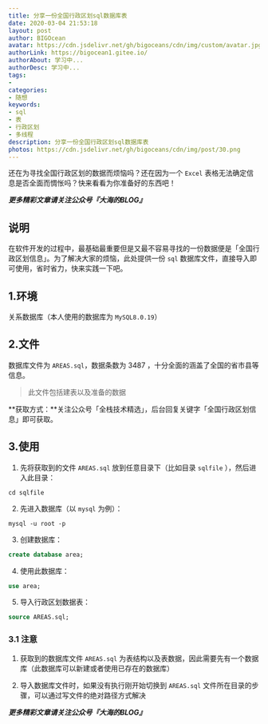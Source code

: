 ```yaml
---
title: 分享一份全国行政区划sql数据库表
date: 2020-03-04 21:53:18
layout: post
author: BIGOcean
avatar: https://cdn.jsdelivr.net/gh/bigoceans/cdn/img/custom/avatar.jpg
authorLink: https://bigocean1.gitee.io/ 
authorAbout: 学习中... 
authorDesc: 学习中...
tags:
- 
categories:
- 随想
keywords: 
- sql
- 表
- 行政区划
- 多线程
description: 分享一份全国行政区划sql数据库表
photos: https://cdn.jsdelivr.net/gh/bigoceans/cdn/img/post/30.png
---
```


还在为寻找全国行政区划的数据而烦恼吗？还在因为一个 `Excel` 表格无法确定信息是否全面而惆怅吗？快来看看为你准备好的东西吧！


***更多精彩文章请关注公众号『大海的BLOG』***

## 说明

在软件开发的过程中，最基础最重要但是又最不容易寻找的一份数据便是「全国行政区划信息」。为了解决大家的烦恼，此处提供一份 `sql` 数据库文件，直接导入即可使用，省时省力，快来实践一下吧。

## 1.环境

关系数据库（本人使用的数据库为 `MySQL8.0.19`）

## 2.文件

数据库文件为 `AREAS.sql`，数据条数为 3487 ，十分全面的涵盖了全国的省市县等信息。

>  此文件包括建表以及准备的数据

**获取方式：**关注公众号「全栈技术精选」，后台回复关键字「全国行政区划信息」即可获取。

## 3.使用

1) 先将获取到的文件 `AREAS.sql` 放到任意目录下（比如目录 `sqlfile` ），然后进入此目录：

```shell
cd sqlfile
```

2) 先进入数据库（以 `mysql` 为例）：

```shell
mysql -u root -p
```

3) 创建数据库：

```sql
create database area;
```

4) 使用此数据库：

```sql
use area;
```

5) 导入行政区划数据表：

```sql
source AREAS.sql;
```

### 3.1 注意

1) 获取到的数据库文件 `AREAS.sql` 为表结构以及表数据，因此需要先有一个数据库（此数据库可以新建或者使用已存在的数据库）

2) 导入数据库文件时，如果没有执行刚开始切换到 `AREAS.sql` 文件所在目录的步骤，可以通过写文件的绝对路径方式解决

***更多精彩文章请关注公众号『大海的BLOG』***